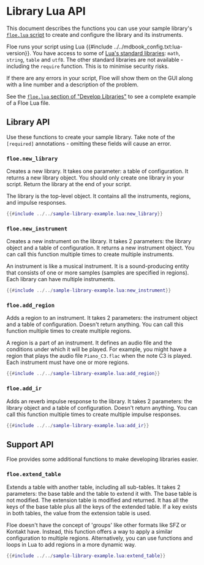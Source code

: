 <!--
SPDX-FileCopyrightText: 2024 Sam Windell
SPDX-License-Identifier: GPL-3.0-or-later
-->

# Library Lua API

This document describes the functions you can use your sample library's [`floe.lua` script](develop-libraries.md#the-floelua-file) to create and configure the library and its instruments.

Floe runs your script using Lua {{#include ../../mdbook_config.txt:lua-version}}. You have access to some of [Lua's standard libraries](https://www.lua.org/manual/5.4/manual.html#6): `math`, `string`, `table` and `utf8`. The other standard libraries are not available - including the `require` function. This is to minimise security risks.

If there are any errors in your script, Floe will show them on the GUI along with a line number and a description of the problem.

See the [`floe.lua` section of "Develop Libraries"](develop-libraries.md#the-floelua-file) to see a complete example of a Floe Lua file.

## Library API
Use these functions to create your sample library. Take note of the `[required]` annotations - omitting these fields will cause an error. 


### `floe.new_library`
Creates a new library. It takes one parameter: a table of configuration. It returns a new library object. You should only create one library in your script. Return the library at the end of your script.

The library is the top-level object. It contains all the instruments, regions, and impulse responses.

```lua
{{#include ../../sample-library-example.lua:new_library}}
```


### `floe.new_instrument`
Creates a new instrument on the library. It takes 2 parameters: the library object and a table of configuration. It returns a new instrument object. You can call this function multiple times to create multiple instruments.

An instrument is like a musical instrument. It is a sound-producing entity that consists of one or more samples (samples are specified in regions). Each library can have multiple instruments.

```lua
{{#include ../../sample-library-example.lua:new_instrument}}
```



### `floe.add_region`
Adds a region to an instrument. It takes 2 parameters: the instrument object and a table of configuration. Doesn't return anything. You can call this function multiple times to create multiple regions. 

A region is a part of an instrument. It defines an audio file and the conditions under which it will be played. For example, you might have a region that plays the audio file `Piano_C3.flac` when the note C3 is played. Each instrument must have one or more regions.
```lua
{{#include ../../sample-library-example.lua:add_region}}
```


### `floe.add_ir`
Adds an reverb impulse response to the library. It takes 2 parameters: the library object and a table of configuration. Doesn't return anything. You can call this function multiple times to create multiple impulse responses. 
```lua
{{#include ../../sample-library-example.lua:add_ir}}
```


## Support API
Floe provides some additional functions to make developing libraries easier.


### `floe.extend_table`
Extends a table with another table, including all sub-tables. It takes 2 parameters: the base table and the table to extend it with. The base table is not modified. The extension table is modified and returned. It has all the keys of the base table plus all the keys of the extended table. If a key exists in both tables, the value from the extension table is used.

Floe doesn't have the concept of 'groups' like other formats like SFZ or Kontakt have. Instead, this function offers a way to apply a similar configuration to multiple regions. Alternatively, you can use functions and loops in Lua to add regions in a more dynamic way.

```lua
{{#include ../../sample-library-example.lua:extend_table}}
```

